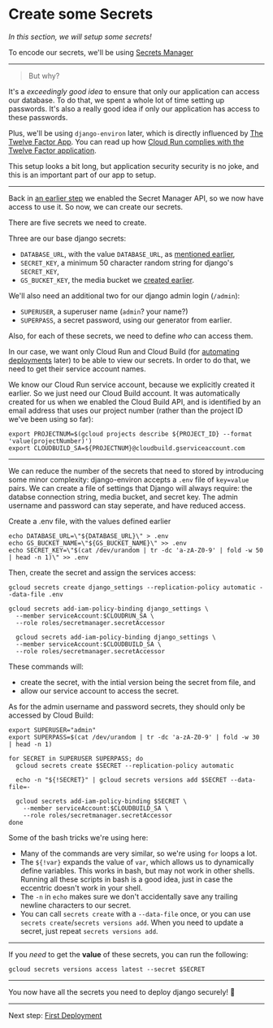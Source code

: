 # Create some Secrets

*In this section, we will setup some secrets!*

To encode our secrets, we'll be using [Secrets Manager](https://cloud.google.com/secret-manager/docs)

----

> But why? 

It's a *exceedingly good idea* to ensure that only our application can access our database. To do that, we spent a whole lot of time setting up passwords. It's also a really good idea if only our application has access to these passwords. 

Plus, we'll be using `django-environ` later, which is directly influenced by [The Twelve Factor App](https://12factor.net/). You can read up how [Cloud Run complies with the Twelve Factor application](https://cloud.google.com/blog/products/serverless/a-dozen-reasons-why-cloud-run-complies-with-the-twelve-factor-app-methodology).

This setup looks a bit long, but application security security is no joke, and this is an important part of our app to setup. 

---

Back in [an earlier step](docs/10-setup-gcp.md) we enabled the Secret Manager API, so we now have access to use it. So now, we can create our secrets. 

There are five secrets we need to create. 

Three are our base django secrets: 

 * `DATABASE_URL`, with the value `DATABASE_URL`, as [mentioned earlier](20-setup-sql.md),
 * `SECRET_KEY`, a minimum 50 character random string for django's `SECRET_KEY`,
 * `GS_BUCKET_KEY`, the media bucket we [created earlier](30-setup-media.md).
 
We'll also need an additional two for our django admin login (`/admin`):

 * `SUPERUSER`, a superuser name (`admin`? your name?)
 * `SUPERPASS`, a secret password, using our generator from earlier. 

Also, for each of these secrets, we need to define *who* can access them. 

In our case, we want only Cloud Run and Cloud Build (for [automating deployments](60-ongoing-deployment.md) later) to be able to view our secrets. In order to do that, we need to get their service account names. 

We know our Cloud Run service account, because we explicitly created it earlier. So we just need our Cloud Build account. It was automatically created for us when we enabled the Cloud Build API, and is identified by an email address that uses our project number (rather than the project ID we've been using so far): 

```shell
export PROJECTNUM=$(gcloud projects describe ${PROJECT_ID} --format 'value(projectNumber)')
export CLOUDBUILD_SA=${PROJECTNUM}@cloudbuild.gserviceaccount.com
```

---

We can reduce the number of the secrets that need to stored by introducing some minor complexity: django-environ accepts a `.env` file of `key=value` pairs. We can create a file of settings that Django will always require: the databse connection string, media bucket, and secret key. The admin username and password can stay seperate, and have reduced access.  

Create a .env file, with the values defined earlier 

```shell
echo DATABASE_URL=\"${DATABASE_URL}\" > .env
echo GS_BUCKET_NAME=\"${GS_BUCKET_NAME}\" >> .env
echo SECRET_KEY=\"$(cat /dev/urandom | tr -dc 'a-zA-Z0-9' | fold -w 50 | head -n 1)\" >> .env
```

Then, create the secret and assign the services access:

```shell
gcloud secrets create django_settings --replication-policy automatic --data-file .env

gcloud secrets add-iam-policy-binding django_settings \
  --member serviceAccount:$CLOUDRUN_SA \
  --role roles/secretmanager.secretAccessor
  
  gcloud secrets add-iam-policy-binding django_settings \
  --member serviceAccount:$CLOUDBUILD_SA \
  --role roles/secretmanager.secretAccessor
```

These commands will: 

 * create the secret, with the intial version being the secret from file, and
 * allow our service account to access the secret. 

As for the admin username and password secrets, they should only be accessed by Cloud Build: 

```shell
export SUPERUSER="admin"
export SUPERPASS=$(cat /dev/urandom | tr -dc 'a-zA-Z0-9' | fold -w 30 | head -n 1)

for SECRET in SUPERUSER SUPERPASS; do
  gcloud secrets create $SECRET --replication-policy automatic
    
  echo -n "${!SECRET}" | gcloud secrets versions add $SECRET --data-file=-
    
  gcloud secrets add-iam-policy-binding $SECRET \
    --member serviceAccount:$CLOUDBUILD_SA \
    --role roles/secretmanager.secretAccessor
done 
```

Some of the bash tricks we're using here: 

* Many of the commands are very similar, so we're using `for` loops a lot.
* The `${!var}` expands the value of `var`, which allows us to dynamically define variables. This works in bash, but may not work in other shells. Running all these scripts in bash is a good idea, just in case the eccentric doesn't work in your shell. 
* The `-n` in `echo` makes sure we don't accidentally save any trailing newline characters to our secret.
* You can call `secrets create` with a `--data-file` once, or you can use `secrets create`/`secrets versions add`. When you need to update a secret, just repeat `secrets versions add`.

---
 
If you *need* to get the **value** of these secrets, you can run the following: 

```shell,exclude
gcloud secrets versions access latest --secret $SECRET
```

---

You now have all the secrets you need to deploy django securely! 🤫

---

Next step: [First Deployment](50-first-deployment.md)
